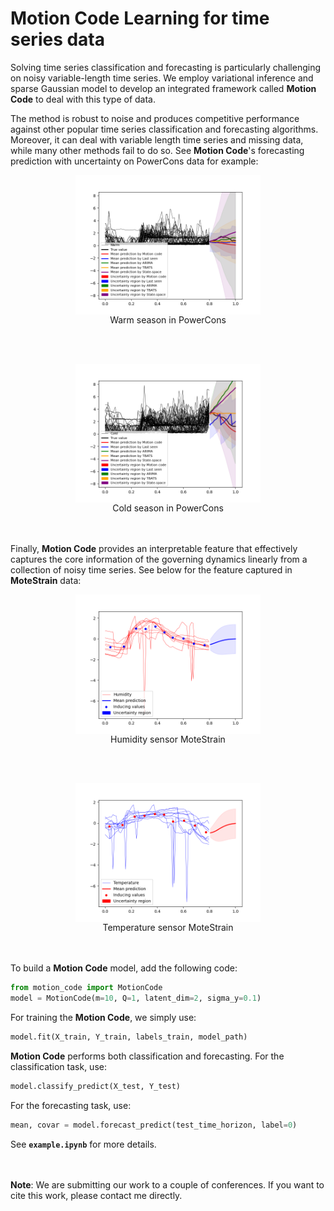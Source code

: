 # Motion Code Learning for time series data
Solving time series classification and forecasting is particularly challenging on noisy variable-length time series. We employ variational inference and sparse Gaussian model to develop an integrated framework called **Motion Code** to deal with this type of data.

The method is robust to noise and produces competitive performance against other popular time series classification and forecasting algorithms. Moreover, it can deal with variable length time series and missing data, while many other methods fail to do so. See **Motion Code**'s forecasting prediction with uncertainty on PowerCons data for example:

<figure style="display: flex; flex-direction: column; align-items: center;">
    <img src="out/multiple/uncertainty_PowerCons0.png" alt="Warm season in PowerCons" width="70%">
    <figcaption>Warm season in PowerCons</figcaption>
</figure>

<br></br>
<figure style="display: flex; flex-direction: column; align-items: center;">
<img src="out/multiple/uncertainty_PowerCons1.png" alt="Cold season in PowerCons" width="70%">
<figcaption>Cold season in PowerCons</figcaption>
</figure>

<br></br>
Finally, **Motion Code** provides an interpretable feature that effectively captures the core information of the governing dynamics linearly from a collection of noisy time series. See below for the feature captured in **MoteStrain** data:

<figure style="display: flex; flex-direction: column; align-items: center;">
<img src="out/multiple/MoteStrain0.png" alt="Humidity sensor" width="70%">
<figcaption>Humidity sensor MoteStrain</figcaption>
</figure>

<br></br>
<figure style="display: flex; flex-direction: column; align-items: center;">
<img src="out/multiple/MoteStrain1.png" alt="Temperature sensor" width="70%">
<figcaption>Temperature sensor MoteStrain</figcaption>
</figure>

<br></br>
To build a **Motion Code** model, add the following code:

``` python
from motion_code import MotionCode
model = MotionCode(m=10, Q=1, latent_dim=2, sigma_y=0.1)
```

For training the **Motion Code**, we simply use:

``` python
model.fit(X_train, Y_train, labels_train, model_path)
```

**Motion Code** performs both classification and forecasting. For the classification task, use:
``` python
model.classify_predict(X_test, Y_test)
```
For the forecasting task, use:
``` python
mean, covar = model.forecast_predict(test_time_horizon, label=0)
```
See <strong><code>example.ipynb</code></strong> for more details.

<br></br>
**Note**: We are submitting our work to a couple of conferences. If you want to cite this work, please contact me directly.